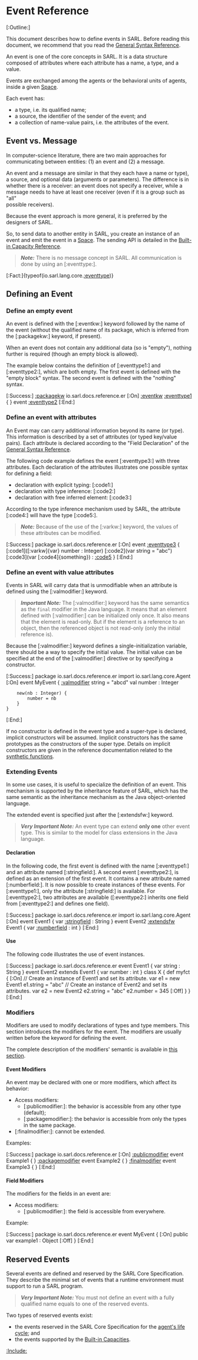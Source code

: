 # Event Reference

[:Outline:]

This document describes how to define events in SARL. Before reading this document, we recommend that you read
the [General Syntax Reference](./GeneralSyntax.md).

An event is one of the core concepts in SARL. It is a data structure composed of attributes where
each attribute has a name, a type, and a value.

Events are exchanged among the agents or the behavioral units of agents,
inside a given [Space](./Space.md).

Each event has:

* a type, i.e. its qualified name;
* a source, the identifier of the sender of the event; and
* a collection of name-value pairs, i.e. the attributes of the event.


## Event vs. Message

In computer-science literature, there are two main approaches 
for communicating between entities: (1) an event and (2) a message.

An event and a message are similar in that they each have a name 
or type), a source, and optional data (arguments or parameters).
The difference is in whether there is a receiver:
an event does not specify a receiver,
while a message needs to have at least
one receiver (even if it is a group such as "all"  
possible receivers).

Because the event approach is more general, it is preferred 
by the designers of SARL.

So, to send data to another entity in SARL,
you create an instance of an event and emit
the event in a [Space](./Space.md).
The sending API is detailed in the [Built-in Capacity
Reference](./BIC.md).

> **_Note:_** There is no message concept in SARL. All communication is done by using an [:eventtype:].

[:Fact:]{typeof(io.sarl.lang.core.[:eventtype](Event))}


## Defining an Event


### Define an empty event

An event is defined with the [:eventkw:] keyword followed by the name of the event (without the qualified name of its package,
which is inferred from the [:packagekw:] keyword, if present).

When an event does not contain any additional data (so is "empty"), nothing further is required (though an empty
block is allowed).

The example below contains the definition of [:eventtype1:] and [:eventtype2:], which are both empty.
The first event is defined with the "empty block" syntax.
The second event is defined with the "nothing" syntax.

[:Success:]
	[:packagekw](package) io.sarl.docs.reference.er
	[:On]
	[:eventkw](event) [:eventtype1](Event1) {  }
	event [:eventtype2](Event2)
[:End:]


### Define an event with attributes

An Event may can carry additional information beyond its name (or type).
This information is described by a set of attributes (or typed 
key/value pairs). Each attribute is declared according to the 
"Field Declaration" of the [General Syntax Reference](./GeneralSyntax.md).

The following code example defines the event [:eventtype3:] with three attributes.
Each declaration of the attributes illustrates one possible syntax for defining a field:

* declaration with explicit typing: [:code1:]
* declaration with type inference: [:code2:]
* declaration with free inferred element: [:code3:]


According to the type inference mechanism used by SARL, the attribute [:code4:] will have the type [:code5:].

> **_Note:_** Because of the use of the [:varkw:] keyword, the values of these attributes can be modified.

[:Success:]
	package io.sarl.docs.reference.er
	[:On]
	event [:eventtype3](MyEvent) {
		[:code1]([:varkw]{var} number : Integer)
		[:code2](var string = "abc")
		[:code3](var [:code4]{something}) : [:code5](Object)
	}
[:End:]


### Define an event with value attributes

Events in SARL will carry data that is unmodifiable 
when an attribute is defined using the [:valmodifier:] keyword.

> **_Important Note:_** The [:valmodifier:] keyword has the same semantics as the `final` modifier in
> the Java language. It means that an element defined with [:valmodifier:] can be initialized only once. It
> also means that the element is read-only.
> But if the element is a reference to an object, then the referenced object
> is not read-only (only the initial reference is).

Because the [:valmodifier:] keyword defines a single-initialization
variable, there should be a way to specify the initial value.
The initial value can be specified at the end of the [:valmodifier:]
directive or by specifying a constructor.

[:Success:]
	package io.sarl.docs.reference.er
	import io.sarl.lang.core.Agent
	[:On]
	event MyEvent {
		[:valmodifier](val) string = "abcd"
		val number : Integer
		
		new(nb : Integer) {
			number = nb
		}
	}
[:End:]


If no constructor is defined in the event type and a super-type is declared, implicit constructors will be assumed.
Implicit constructors has the same prototypes as the constructors of the super type.
Details on implicit constructors are given in the reference documentation related to the
[synthetic functions](./general/SyntheticFunctions.md).


### Extending Events

In some use cases, it is useful to specialize the definition
of an event. This mechanism is supported by the inheritance
feature of SARL, which has the same semantic as the inheritance
mechanism as the Java object-oriented language.

The extended event is specified just after the [:extendsfw:] keyword.

> **_Very Important Note:_** An event type can extend __only one__ other event type.  This is similar to the
> model for class extensions in the Java language.

#### Declaration

In the following code, the first event is defined with the name [:eventtype1:] and an attribute named [:stringfield:].
A second event [:eventtype2:], is defined as an extension of the first event. It contains a new attribute named
[:numberfield:].
It is now possible to create instances of these events. For [:eventtype1:], only the attribute [:stringfield:]
is available. For [:eventtype2:], two attributes are available ([:eventtype2:] inherits one field from
[:eventtype2:] and defines one field).

[:Success:]
	package io.sarl.docs.reference.er
	import io.sarl.lang.core.Agent
	[:On]
	event Event1 {
		var [:stringfield](string) : String
	}
	event Event2 [:extendsfw](extends) Event1 {
		var [:numberfield](number) : int
	}
[:End:]


#### Use

The following code illustrates the use of event instances.

[:Success:]
	package io.sarl.docs.reference.er
	event Event1 {
		var string : String
	}
	event Event2 extends Event1 {
		var number : int
	}
	class X {
		def myfct {
	[:On]
			// Create an instance of Event1 and set its attribute.
			var e1 = new Event1
			e1.string = "abc"
			// Create an instance of Event2 and set its attributes.
			var e2 = new Event2
			e2.string = "abc"
			e2.number = 345
	[:Off]
		}
	}
[:End:]


### Modifiers

Modifiers are used to modify declarations of types and type members.
This section introduces the modifiers for the event.
The modifiers are usually written before the keyword for defining the event.

The complete description of the modifiers' semantic is available in
[this section](./OOP.md#definition-of-all-the-supported-modifiers).


#### Event Modifiers

An event may be declared with one or more modifiers, which affect its behavior:

* Access modifiers:
	* [:publicmodifier:]: the behavior is accessible from any other type (default);
	* [:packagemodifier:]: the behavior is accessible from only the types in the same package.
* [:finalmodifier:]: cannot be extended.

Examples:

[:Success:]
	package io.sarl.docs.reference.er
	[:On]
	[:publicmodifier](public) event Example1 {
	}
	[:packagemodifier](package) event Example2 {
	}
	[:finalmodifier](final) event Example3 {
	}
[:End:]


#### Field Modifiers

The modifiers for the fields in an event are:

* Access modifiers:
	* [:publicmodifier:]: the field is accessible from everywhere.

Example:

[:Success:]
	package io.sarl.docs.reference.er
	event MyEvent {
	[:On]
		public var example1 : Object
	[:Off]
	}
[:End:]


## Reserved Events

Several events are defined and reserved by the SARL Core Specification.
They describe the minimal set of events that a runtime environment must support to run a SARL program.

> **_Very Important Note:_** You must not define an event with a fully qualified name equals to one of the reserved
> events.

Two types of reserved events exist:

* the events reserved in the SARL Core Specification for the [agent's life cycle](./Agent.md#behaviors-of-an-agent); and
* the events supported by the [Built-in Capacities](./BIC.md).



[:Include:](../legal.inc)
